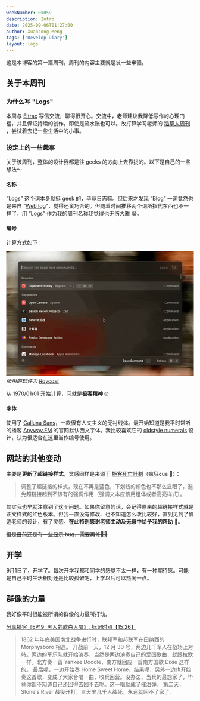 ```yaml
---
weekNumber: 0xB59
description: Intro
date: 2025-09-06T01:27:00
author: Xuancong Meng
tags: ['Develop Diary']
layout: logs
---
```


这是本博客的第一篇周刊，周刊的内容主要就是发一些牢骚。

## 关于本周刊

### 为什么写 "Logs"

本周与 [Eltrac](https://www.guhub.cn/) 写信交流，聊得很开心。交流中，老师建议我降低写作的心理门槛，并且保证持续的创作，即使是流水账也可以。故打算学习老师的 [稻草人周刊](https://www.geedea.pro/posts/weekly/intro/) ，尝试着去记一些生活中的小事。

### 设定上的一些趣事

关于该周刊，整体的设计我都是往 geeks 的方向上去靠拢的。以下是自己的一些想法～

#### 名称

“Logs” 这个词本身就挺 geek 的，毕竟日志嘛。但后来才发现 “Blog” 一词竟然也是来自 “[Web log](https://en.wikipedia.org/wiki/Blog)”，觉得还蛮巧合的。但随着时间推移两个词所指代东西也不一样了，用 “Logs” 作为我的周刊名称我觉得也无伤大雅 😁。

#### 编号

计算方式如下：

![1970-01-01 to now to weeks to hex](/img/logs/0xb59-0.gif)
_所用的软件为 [Raycast](https://www.raycast.com/)_

从 1970/01/01 开始计算，问就是**极客精神** 🤓

#### 字体

使用了 [Calluna Sans](https://fonts.adobe.com/fonts/calluna-sans)，一款很有人文主义的无衬线体。最开始知道是我平时常听的播客 [Anyway.FM](https://anyway.fm/) 的官网默认西文字体。我比较喜欢它的
[oldstyle numerals](https://fonts.google.com/knowledge/introducing_type/understanding_numerals) 设计，认为很适合在这里当作编号使用。

## 网站的其他变动

主要是**更新了超链接样式**，灵感同样是来源于 [極客死亡計劃](https://www.geedea.pro/posts/weekly/44/)（疯狂cue 🤪）：

> 调整了超链接的样式，现在不再是蓝色，下划线的颜色也不那么显眼了，避免超链接起到不该有的强调作用（强调文本应该用粗体或者高亮样式）。

其实我也早就注意到了这个问题。如果你留意的话，会记得原来的超链接样式就是正文样式的红色版本。但我一直没有修改、也不知道怎么改比较好，直到见到了帆迹老师的设计，有了灵感。**在此特别感谢老师主动及无意中给予我的帮助** 🌹。

~~但是目前还是有一些显示 bug，需要再修😮‍💨~~

## 开学

9月1日了，开学了。每次开学我都和同学的感觉不太一样，有一种期待感。可能是自己平时生活相对还是比较孤僻吧，上学以后可以热闹一点。

## 群像的力量

我好像平时很能被所谓的群像的力量所打动。

[分享播客《EP19: 黑人的歌白人唱》, 标记时点【15:26】](https://xyzfm.link/s/G2Ip67)

> 1862 年年底美国南北战争进行时，联邦军和邦联军在田纳西的 Morphysboro 相遇。
> 开战前一天，12 月 30 号，两边几千军人在战场上对峙。两边的军乐队就开始演奏，当然是两边演奏自己的爱国歌曲，就跟拉歌一样。北方奏一首 Yankee Doodle，南方就回应一首南方国歌 Dixie 这样的。
> 最后呢，一边开始奏 Home Sweet Home，结果呢，另外一边也开始奏这首歌，变成了大家合唱一曲，收兵回营。没办法，当兵的最想家了，毕竟你都不知道自己还回得去回不去呢。这一唱就成了催泪弹。
> 第二天，Stone's River 战役开打，三天里几千人战死，永远就回不了家了。
